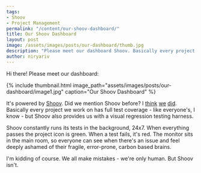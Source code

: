 ```yaml
---
tags:
- Shoov
- Project Management
permalink: "/content/our-shoov-dashboard/"
title: Our Shoov Dashboard
layout: post
image: /assets/images/posts/our-dashboard/thumb.jpg
description: "Please meet our dashboard Shoov. Basically every project we work on has full test coverage but Shoov also provides us with a visual regression testing harness."
author: niryariv
---
```




Hi there! Please meet our dashboard:

{% include thumbnail.html image_path="assets/images/posts/our-dashboard/image1.jpg" caption="Our Shoov Dashboard" %}

It's powered by [Shoov](http://shoov.io). Did we mention Shoov before? I [think](https://www.gizra.com/content/shoov-ci-tests-live-site) [we](https://www.gizra.com/content/cross-browser-visual-regression-with-shoov) [did](https://www.gizra.com/content/visual-regression-travis-shoov-ngrok). Basically every project we work on has full test coverage - like everyone's, I know - but Shoov also provides us with a visual regression testing harness.

Shoov constantly runs its tests in the background, 24x7. When everything passes the project icon is green. When a test fails, it's red. The monitor sits in the main room, so everyone can see when there's an issue and feel deeply ashamed of their fragile, error-prone, carbon based brains.

I'm kidding of course. We all make mistakes - we're only human. But Shoov isn't.
